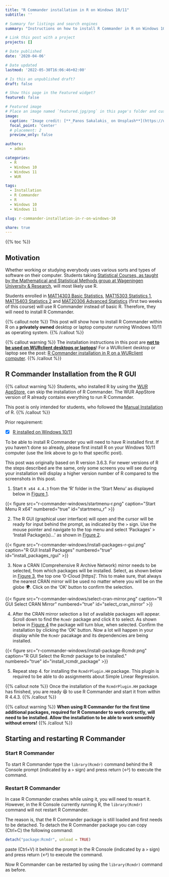 ```yaml
---
title: "R Commander installation in R on Windows 10/11"
subtitle: ''

# Summary for listings and search engines
summary: "Instructions on how to install R Commander in R on Windows 10/11."

# Link this post with a project
projects: []

# Date published
date: '2020-04-06'

# Date updated
lastmod: '2022-05-30T16:06:46+02:00'

# Is this an unpublished draft?
draft: false

# Show this page in the Featured widget?
featured: false

# Featured image
# Place an image named `featured.jpg/png` in this page's folder and customize its options here.
image:
  caption: 'Image credit: [**_Panos Sakalakis_ on Unsplash**](https://unsplash.com/photos/AwDVMJKMjlU)'
  focal_point: 'Center'
  # placement: 2
  preview_only: false

authors:
  - admin

categories:
  - R
  - Windows 10
  - Windows 11
  - WUR

tags:
  - Installation
  - R Commander
  - R
  - Windows 10
  - Windows 11

slug: r-commander-installation-in-r-on-windows-10

share: true
---
```


{{% toc %}}

## Motivation
<!--Due to the novel coronavirus (SARS-CoV-2) and its related disease :mask: COVID-19 employees and students at Wageningen University & Research are all working from home.-->

Whether working or studying everybody uses various sorts and types of software on their computer. Students taking [Statistical Courses, as taught by the Mathematical and Statistical Methods group at Wageningen University & Research](https://www.wur.nl/en/Research-Results/Research-Institutes/plant-research/biometris/Education/BSc-and-Master-Courses.htm), will most likely use R.

Students enrolled in [MAT14303 Basic Statistics](https://wur.osiris-student.nl/#/onderwijscatalogus/extern/cursus?cursuscode=MAT14303&collegejaar=huidig), [MAT15303 Statistics 1](https://wur.osiris-student.nl/#/onderwijscatalogus/extern/cursus?cursuscode=MAT15303&collegejaar=huidig), [MAT15403 Statistics 2](https://wur.osiris-student.nl/#/onderwijscatalogus/extern/cursus?cursuscode=MAT154036&collegejaar=huidig) and [MAT20306 Advanced Statistics](https://wur.osiris-student.nl/#/onderwijscatalogus/extern/cursus?cursuscode=MAT20306&collegejaar=huidig) (first two weeks of this course) will use R Commander instead of basic R. Therefore, they will need to install R Commander.

{{% callout note %}}
This post will show how to install R Commander within R on a **privately owned** desktop or laptop computer running Windows 10/11 as operating system.
{{% /callout %}}

{{% callout warning %}}
The installation instructions in this post are <u>**not to be used on WURclient desktops or laptops**</u>! For a WURclient desktop or laptop see the post: [R Commander installation in R on a WURclient computer](/post/2021/04/23/r-commander-installation-in-r-on-wurclient/).
{{% /callout %}}

## R Commander Installation from the R GUI

{{% callout warning %}}
Students, who installed R by using the [WUR AppStore](/post/2020/04/06/r-installation-windows-10/#1-wur-appstore), can skip the installation of R Commander. The WUR AppStore version of R already contains everything to run R Commander.

This post is only intended for students, who followed the [Manual Installation](/post/2020/04/06/r-installation-windows-10/#2-manual-installation) of R.
{{% /callout %}}

Prior requirement:

- [x] [R installed on Windows 10/11](/post/2020/04/06/r-installation-windows-10/)

To be able to install R Commander you will need to have R installed first. If you haven't done so already, please first install R on your Windows 10/11 computer (use the link above to go to that specific post).

This post was originally based on R version 3.6.3. For newer versions of R the steps described are the same, only some screens you will see during your installation will display a higher version number of R compared to the screenshots in this post.

1. Start `R x64 4.4.3` from the ‘R’ folder in the ‘Start Menu’ as displayed below in [Figure 1](#figure-startmenu_r).

{{< figure src="r-commander-windows/startmenu-r.png" caption="Start Menu R x64" numbered="true" id="startmenu_r" >}}

2. The R GUI (graphical user interface) will open and the cursor will be ready for input behind the prompt, as indicated by the `>` sign. Use the mouse pointer and navigate to the top menu and select ‘Packages’ > ‘Install Package(s)...’ as shown in [Figure 2](#figure-install_packages_rgui).

{{< figure src="r-commander-windows/install-packages-r-gui.png" caption="R GUI Install Packages" numbered="true" id="install_packages_rgui" >}}

3. Now a CRAN (Comprehensive R Archive Network) mirror needs to be selected, from which packages will be installed. Select, as shown below in [Figure 3](#figure-select_cran_mirror), the top one ‘0-Cloud [https]’. This to make sure, that always the nearest CRAN mirror will be used no matter where you will be on the globe :earth_africa:. Click on the ‘OK’ button to confirm the selection.

{{< figure src="r-commander-windows/select-cran-mirror.png" caption="R GUI Select CRAN Mirror" numbered="true" id="select_cran_mirror" >}}

4. After the CRAN mirror selection a list of available packages will appear. Scroll down to find the `Rcmdr` package and click it to select. As shown below in [Figure 4](#figure-install_rcmdr_package) the package will turn blue, when selected. Confirm the installation by clicking the ‘OK’ button. Now a lot will happen in your display while the `Rcmdr` pacakage and its dependencies are being installed.

{{< figure src="r-commander-windows/install-package-Rcmdr.png" caption="R GUI Select the Rcmdr package to be installed." numbered="true" id="install_rcmdr_package" >}}

5. Repeat step 4. for installing the `RcmdrPlugin.HH` package. This plugin is required <!--in MAT-15403 Statistics 2--> to be able to do assignments about Simple Linear Regression.

{{% callout note %}}
Once the installation of the `RcmdrPlugin.HH` package has finished, you are ready :satisfied: to use R Commander and start it from within R 4.4.3.
{{% /callout %}}

{{% callout warning %}}
**When using R Commander for the first time additional packages, required for R Commander to work correctly, will need to be installed. Allow the installation to be able to work smoothly without errors!**
{{% /callout %}}

## Starting and restarting R Commander

### Start R Commander
To start R Commander type the `library(Rcmdr)` command behind the R Console prompt (indicated by a `>` sign) and press return (&#8617;) to execute the command.


### Restart R Commander
In case R Commander crashes while using it, you will need to resart it. However, in the R Console currently running R, the `library(Rcmdr)` command will not restart R Commander.

The reason is, that the R Commander package is still loaded and first needs to be detached. To detach the R Commander package you can copy (Ctrl+C) the following command:
```R
detach("package:Rcmdr", unload = TRUE)
```
paste (Ctrl+V) it behind the prompt in the R Console (indicated by a `>` sign) and press return (&#8617;) to execute the command.

Now R Commander can be restarted by using the `library(Rcmdr)` command as before.
